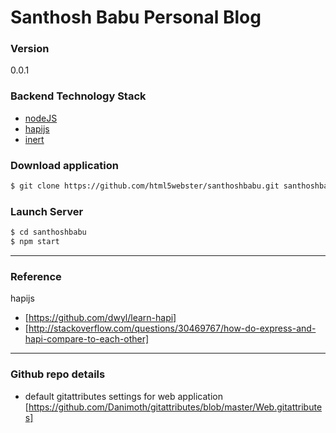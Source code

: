 # Santhosh Babu Personal Blog

### Version
0.0.1

### Backend Technology Stack

* [nodeJS] 
* [hapijs]
* [inert]

### Download application

```sh
$ git clone https://github.com/html5webster/santhoshbabu.git santhoshbabu
```

### Launch Server
```sh
$ cd santhoshbabu
$ npm start
```

---

### Reference
hapijs
* [https://github.com/dwyl/learn-hapi] 
* [http://stackoverflow.com/questions/30469767/how-do-express-and-hapi-compare-to-each-other]

---

### Github repo details
* default gitattributes settings for web application [https://github.com/Danimoth/gitattributes/blob/master/Web.gitattributes] 

[nodeJS]: <https://nodejs.org/en/>
[hapijs]: <http://hapijs.com/>
[inert]: <https://www.npmjs.com/package/inert>

[https://github.com/dwyl/learn-hapi]: <https://github.com/dwyl/learn-hapi>
[http://stackoverflow.com/questions/30469767/how-do-express-and-hapi-compare-to-each-other]: <http://stackoverflow.com/questions/30469767/how-do-express-and-hapi-compare-to-each-other>


[https://github.com/Danimoth/gitattributes/blob/master/Web.gitattributes]: <https://github.com/Danimoth/gitattributes/blob/master/Web.gitattributes>